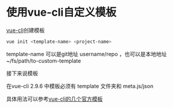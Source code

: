 # 使用vue-cli自定义模板

[vue-cli](https://github.com/vuejs/vue-cli/tree/master)创建模板

```bash
vue init <template-name> <project-name>
```

template-name 可以是git地址 username/repo ，也可以是本地地址 ~/fs/path/to-custom-template

接下来说模板

在vue-cli 2.9.6 中模板必须有 template 文件夹和 meta.js/json

具体用法可以参考[vue-cli的几个官方模板](https://github.com/vuejs-templates)
